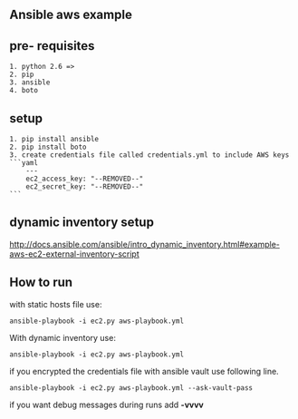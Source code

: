 Ansible aws example
---

## pre- requisites
    
    1. python 2.6 =>
    2. pip
    3. ansible
    4. boto
    
## setup
    
    1. pip install ansible
    2. pip install boto
    3. create credentials file called credentials.yml to include AWS keys
    ```yaml
        ---
        ec2_access_key: "--REMOVED--"
        ec2_secret_key: "--REMOVED--"
    ```
    
## dynamic inventory setup

http://docs.ansible.com/ansible/intro_dynamic_inventory.html#example-aws-ec2-external-inventory-script
    
## How to run

with static hosts file use:

`ansible-playbook -i ec2.py aws-playbook.yml`

With dynamic inventory use:

`ansible-playbook -i ec2.py aws-playbook.yml`

if you encrypted the credentials file with ansible vault use following line.

`ansible-playbook -i ec2.py aws-playbook.yml --ask-vault-pass`

if you want debug messages during runs add __-vvvv__
